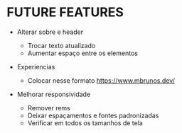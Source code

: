 # FUTURE FEATURES

- Alterar sobre e header
    - Trocar texto atualizado
    - Aumentar espaço entre os elementos

- Experiencias
    - Colocar nesse formato https://www.mbrunos.dev/

- Melhorar responsividade 
    - Remover rems
    - Deixar espaçamentos e fontes padronizadas
    - Verificar em todos os tamanhos de tela
